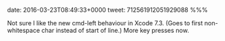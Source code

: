 date: 2016-03-23T08:49:33+0000
tweet: 712561912051929088
%%%

Not sure I like the new cmd-left behaviour in Xcode 7.3. (Goes to first non-whitespace char instead of start of line.) More key presses now.

